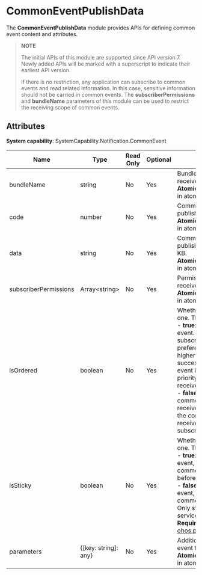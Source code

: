 # CommonEventPublishData

The **CommonEventPublishData** module provides APIs for defining common event content and attributes.

> **NOTE**
>
> The initial APIs of this module are supported since API version 7. Newly added APIs will be marked with a superscript to indicate their earliest API version.
>
> If there is no restriction, any application can subscribe to common events and read related information. In this case, sensitive information should not be carried in common events. The **subscriberPermissions** and **bundleName** parameters of this module can be used to restrict the receiving scope of common events.

## Attributes

**System capability**: SystemCapability.Notification.CommonEvent

| Name                 | Type                | Read Only| Optional| Description                        |
| --------------------- | -------------------- | ---- | ---- | ---------------------------- |
| bundleName            | string               | No | Yes | Bundle name of the subscriber that can receive the common event.<br>**Atomic service API**: This API can be used in atomic services since API version 11.|
| code                  | number               | No | Yes | Common event data transferred by the publisher. The default value is **0**.<br>**Atomic service API**: This API can be used in atomic services since API version 11.      |
| data                  | string               | No | Yes | Common event data transferred by the publisher. The data size cannot exceed 64 KB.<br>**Atomic service API**: This API can be used in atomic services since API version 11.|
| subscriberPermissions | Array\<string>       | No | Yes | Permissions required for subscribers to receive the common event.<br>**Atomic service API**: This API can be used in atomic services since API version 11.            |
| isOrdered             | boolean              | No | Yes | Whether the common event is an ordered one. The default value is **false**.<br> - **true**: This event is an ordered common event. Based on the priority set by the subscriber, the common event is preferentially sent to the subscriber with a higher priority. After the subscriber successfully receives the event, the public event is sent to the subscriber with a lower priority. Subscribers with the same priority receive common events in a random order.<br> - **false**: This event is an unordered common event. Whether subscribers receive the event is not considered, and the common event which subscribers receive may not comply with the subscription sequence.          |
| isSticky              | boolean              | No | Yes | Whether the common event is a sticky one. The default value is **false**.<br> - **true**: This event is a sticky common event, which allows subscribers to receive common events that have been sent before subscription.<br> - **false**: This event is not a sticky common event, which allows subscribers to receive common events sent after subscription.<br>Only system applications and system services are allowed to send sticky events.<br>**Required Permissions**: [ohos.permission.COMMONEVENT_STICKY](../../security/AccessToken/permissions-for-all.md#ohospermissioncommonevent_sticky)|
| parameters            | {[key: string]: any} | No | Yes | Additional information about the common event transferred by the publisher.<br>**Atomic service API**: This API can be used in atomic services since API version 11.      |
